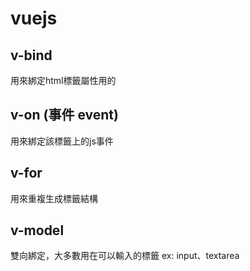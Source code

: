 # vuejs

## v-bind
用來綁定html標籤屬性用的

## v-on (事件 event)
用來綁定該標籤上的js事件

## v-for
用來重複生成標籤結構

## v-model
雙向綁定，大多數用在可以輸入的標籤  ex: input、textarea
